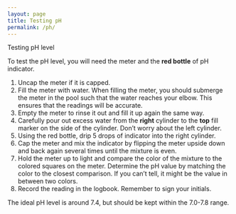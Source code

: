 ```yaml
---
layout: page
title: Testing pH
permalink: /ph/
---
```


Testing pH level

To test the pH level, you will need the meter and the **red bottle** of pH indicator.

1. Uncap the meter if it is capped.
2. Fill the meter with water. When filling the meter, you should submerge the meter in the pool such that the water reaches your elbow. This ensures that the readings will be accurate.
3. Empty the meter to rinse it out and fill it up again the same way.
4. Carefully pour out excess water from the **right** cylinder to the **top** fill marker on the side of the cylinder. Don’t worry about the left cylinder.
5. Using the red bottle, drip 5 drops of indicator into the right cylinder.
6. Cap the meter and mix the indicator by flipping the meter upside down and back again several times until the mixture is even.
7. Hold the meter up to light and compare the color of the mixture to the colored squares on the meter. Determine the pH value by matching the color to the closest comparison. If you can’t tell, it might be the value in between two colors.
8. Record the reading in the logbook. Remember to sign your initials.

The ideal pH level is around 7.4, but should be kept within the 7.0-7.8 range.
